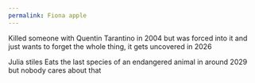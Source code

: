 ```yaml
---
permalink: Fiona apple
---
```

Killed someone with Quentin Tarantino in 2004 but was forced into it and just wants to forget the whole thing, it gets uncovered in 2026

Julia stiles 
Eats the last species of an endangered animal in around 2029 but nobody cares about that